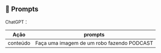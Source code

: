## 🧠 Prompts


ChatGPT：

|   Ação   | prompts                                                                                                                                                                                                                                                                         |
| :------: | ------------------------------------------------------------------------------------------------------------------------------------------------------------------------------------------------------------------------------------------------------------------------------ |
| conteúdo | Faça uma imagem de um robo fazendo PODCAST |
